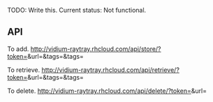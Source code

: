 TODO: Write this.
Current status: Not functional.


API
---
To add.
http://vidium-raytray.rhcloud.com/api/store/?token=<token>&url=<url>&tags=<tag1>&tags=<tag2>

To retrieve.
http://vidium-raytray.rhcloud.com/api/retrieve/?token=<token>&url=<url>&tags=<tag1>&tags=<tag2>

To delete.
http://vidium-raytray.rhcloud.com/api/delete/?token=<token>&url=<url>
